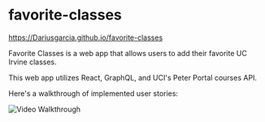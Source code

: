 # favorite-classes

https://Dariusgarcia.github.io/favorite-classes

Favorite Classes is a web app that allows users to add their favorite UC Irvine classes. 

This web app utilizes React, GraphQL, and UCI's Peter Portal courses API. 

Here's a walkthrough of implemented user stories:

<img src='https://imgur.com/gallery/moUJmbb' title='Video Walkthrough' width='' alt='Video Walkthrough' />
